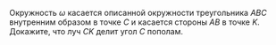 Окружность  $\omega$ касается описанной окружности треугольника $ABC$ внутренним образом в точке $C$ и касается стороны $AB$ в точке $K$. Докажите, что луч $CK$ делит угол $C$ пополам.
